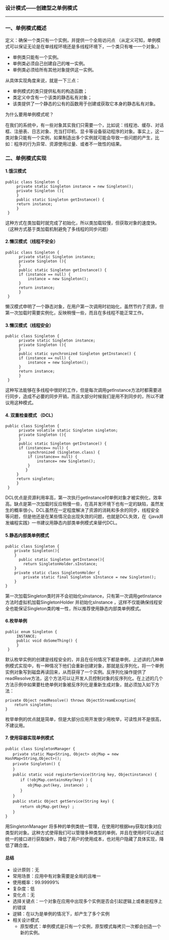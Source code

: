 ### 设计模式——创建型之单例模式 ###
***

### 一、单例模式概述 ###

定义：确保一个类只有一个实例，并提供一个全局访问点 （从定义可知，单例模式可以保证无论是在单线程环境还是多线程环境下，一个类只有唯一一个对象。）

- 单例类只能有一个实例。
- 单例类必须自己创建自己的唯一实例。
- 单例类必须给所有其他对象提供这一实例。

从具体实现角度来说，就是一下三点：

- 单例模式的类只提供私有的构造函数；
- 类定义中含有一个该类的静态私有对象；
- 该类提供了一个静态的公有的函数用于创建或获取它本身的静态私有对象。

为什么要用单例模式呢？

在我们的系统中，有一些对象其实我们只需要一个，比如说：线程池、缓存、对话框、注册表、日志对象、充当打印机、显卡等设备驱动程序的对象。事实上，这一类对象只能有一个实例，如果制造出多个实例就可能会导致一些问题的产生，比如：程序的行为异常、资源使用过量、或者不一致性的结果。


### 二、单例模式实现 ###


#### 1.饿汉模式 ####

	public class Singleton {  
	     private static Singleton instance = new Singleton();  
	     private Singleton (){
	     }
	     public static Singleton getInstance() {  
	     return instance;  
	     }  
	 }  

这种方式在类加载时就完成了初始化，所以类加载较慢，但获取对象的速度快。（这种方式基于类加载机制避免了多线程的同步问题）


#### 2.懒汉模式（线程不安全） ####

	public class Singleton {  
	      private static Singleton instance;  
	      private Singleton (){
	      }   
	      public static Singleton getInstance() {  
	      if (instance == null) {  
	          instance = new Singleton();  
	      }  
	      return instance;  
	      }  
	 }  

懒汉模式申明了一个静态对象，在用户第一次调用时初始化，虽然节约了资源，但第一次加载时需要实例化，反映稍慢一些，而且在多线程不能正常工作。


#### 3.懒汉模式（线程安全） ####

	public class Singleton {  
	      private static Singleton instance;  
	      private Singleton (){
	      }
	      public static synchronized Singleton getInstance() {  
	      if (instance == null) {  
	          instance = new Singleton();  
	      }  
	      return instance;  
	      }  
	 }  

这种写法能够在多线程中很好的工作，但是每次调用getInstance方法时都需要进行同步，造成不必要的同步开销，而且大部分时候我们是用不到同步的，所以不建议用这种模式。


#### 4. 双重检查模式 （DCL） ####

	public class Singleton {  
	      private volatile static Singleton singleton;  
	      private Singleton (){
	      }   
	      public static Singleton getInstance() {  
	      if (instance== null) {  
	          synchronized (Singleton.class) {  
	          if (instance== null) {  
	              instance= new Singleton();  
	          }  
	         }  
	     }  
	     return singleton;  
	     }  
	 }  


 DCL优点是资源利用率高，第一次执行getInstance时单例对象才被实例化，效率高。缺点是第一次加载时反应稍慢一些，在高并发环境下也有一定的缺陷，虽然发生的概率很小。DCL虽然在一定程度解决了资源的消耗和多余的同步，线程安全等问题，但是他还是在某些情况会出现失效的问题，也就是DCL失效，在《java并发编程实践》一书建议用静态内部类单例模式来替代DCL。


#### 5.静态内部类单例模式 ####

	public class Singleton { 
	    private Singleton(){
	    }
	      public static Singleton getInstance(){  
	        return SingletonHolder.sInstance;  
	    }  
	    private static class SingletonHolder {  
	        private static final Singleton sInstance = new Singleton();  
	    }  
	} 


第一次加载Singleton类时并不会初始化sInstance，只有第一次调用getInstance方法时虚拟机加载SingletonHolder 并初始化sInstance ，这样不仅能确保线程安全也能保证Singleton类的唯一性，所以推荐使用静态内部类单例模式。


#### 6.枚举单例 ####

	public enum Singleton {  
	     INSTANCE;  
	     public void doSomeThing() {  
	     }  
	 }  

默认枚举实例的创建是线程安全的，并且在任何情况下都是单例，上述讲的几种单例模式实现中，有一种情况下他们会重新创建对象，那就是反序列化，将一个单例实例对象写到磁盘再读回来，从而获得了一个实例。反序列化操作提供了readResolve方法，这个方法可以让开发人员控制对象的反序列化。在上述的几个方法示例中如果要杜绝单例对象被反序列化是重新生成对象，就必须加入如下方法：

	private Object readResolve() throws ObjectStreamException{
		return singleton;
	}

枚举单例的优点就是简单，但是大部分应用开发很少用枚举，可读性并不是很高，不建议用。


#### 7. 使用容器实现单例模式 ####

	public class SingletonManager { 
	　　private static Map<String, Object> objMap = new HashMap<String,Object>();
	　　private Singleton() { 
	　　}
	　　public static void registerService(String key, Objectinstance) {
	　　　　if (!objMap.containsKey(key) ) {
	　　　　　　objMap.put(key, instance) ;
	　　　　}
	　　}
	　　public static Object getService(String key) {
	　　　　return objMap.get(key) ;
	　　}
	}

用SingletonManager 将多种的单例类统一管理，在使用时根据key获取对象对应类型的对象。这种方式使得我们可以管理多种类型的单例，并且在使用时可以通过统一的接口进行获取操作，降低了用户的使用成本，也对用户隐藏了具体实现，降低了耦合度。



#### 总结 ####



- 设计原则：无
- 常用场景：应用中有对象需要是全局的且唯一
- 使用概率：99.99999%
- 复杂度：低
- 变化点：无
- 选择关键点：一个对象在应用中出现多个实例是否会引起逻辑上或者是程序上的错误
- 逆鳞：在以为是单例的情况下，却产生了多个实例
- 相关设计模式
	- 原型模式：单例模式是只有一个实例，原型模式每拷贝一次都会创造一个新的实例。










































